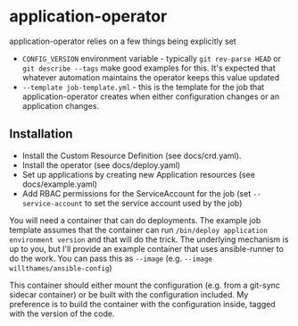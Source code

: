 # application-operator

application-operator relies on a few things being explicitly set

* `CONFIG_VERSION` environment variable - typically `git rev-parse HEAD` or `git describe --tags` make
  good examples for this. It's expected that whatever automation maintains the operator keeps this value
  updated
* `--template job-template.yml` - this is the template for the job that application-operator creates
  when either configuration changes or an application changes.


## Installation

* Install the Custom Resource Definition (see docs/crd.yaml).
* Install the operator (see docs/deploy.yaml)
* Set up applications by creating new Application resources (see docs/example.yaml)
* Add RBAC permissions for the ServiceAccount for the job (set `--service-account`
  to set the service account used by the job)

You will need a container that can do deployments. The example job template assumes
that the container can run `/bin/deploy application environment version` and that will
do the trick. The underlying mechanism is up to you, but I'll provide an example
container that uses ansible-runner to do the work. You can pass this as `--image`
(e.g. `--image willthames/ansible-config`)

This container should either mount the configuration (e.g. from a git-sync sidecar
container) or be built with the configuration included. My preference is to build
the container with the configuration inside, tagged with the version of the code.




